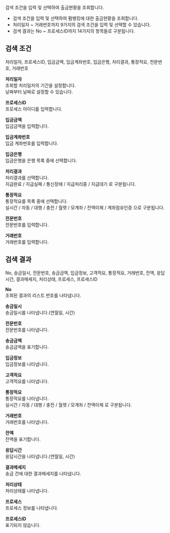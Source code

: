 

검색 조건을 입력 및 선택하여 출금현황을 조회합니다.

- 검색 조건을 입력 및 선택하여 펌뱅킹에 대한 출금현황을 조회합니다.
- 처리일자 ~ 거래번호까지 9가지의 검색 조건을 입력 및 선택할 수 있습니다.
- 검색 결과는 No ~ 프로세스ID까지 14가지의 항목들로 구분됩니다.

## 검색 조건
처리일자, 프로세스ID, 입금금액, 입금계좌번호, 입금은행, 처리결과, 통장적요, 전문번호, 거래번호

**처리일자**
<br>조회할 처리일자의 기간을 설정합니다.
<br>날짜부터 날짜로 설정할 수 있습니다.

**프로세스ID**
<br>프로세스 아이디를 입력합니다.

**입금금액**
<br>입금금액을 입력합니다.

**입금계좌번호**
<br>입금 계좌번호를 입력합니다.

**입금은행**
<br>입금은행을 은행 목록 중에 선택합니다.

**처리결과**
<br>처리결과를 선택합니다.
<br>지급완료 / 지급실패 / 통신장애 / 지급처리중 / 지급대기 로 구분됩니다.

**통장적요**
<br>통장적요를 목록 중에 선택합니다.
<br>실시간 / 자동 / 대행 / 충전 / 월렛 / 모계좌 / 잔액이체 / 계좌점유인증 으로 구분됩니다.

**전문번호**
<br>전문번호를 입력합니다.

**거래번호**
<br>거래번호를 입력합니다.


## 검색 결과
No, 송금일시, 전문번호, 송금금액, 입금정보, 고객적요, 통장적요, 거래번호, 잔액, 응답시간, 결과메세지, 처리상태, 프로세스, 프로세스ID

**No**
<br>조회된 결과의 리스트 번호를 나타냅니다.

**송금일시**
<br>송금일시를 나타냅니다.(연월일, 시간)

**전문번호**
<br>전문번호를 나타냅니다.

**송금금액**
<br>송금금액을 표기합니다.

**입금정보**
<br>입금정보를 나타냅니다.

**고객적요**
<br>고객적요를 나타냅니다.

**통장적요**
<br>통장적요를 나타냅니다.
<br>실시간 / 자동 / 대행 / 충전 / 월렛 / 모계좌 / 잔액이체 로 구분됩니다.

**거래번호**
<br>거래번호를 나타냅니다.

**잔액**
<br>잔액을 표기합니다.

**응답시간**
<br>응답시간을 나타냅니다.(연월일, 시간)

**결과메세지**
<br>송금 건에 대한 결과메세지를 나타냅니다.

**처리상태**
<br>처리상태를 나타냅니다.

**프로세스**
<br>프로세스 정보를 나타냅니다.

**프로세스ID**
<br>표기되지 않습니다.
